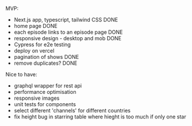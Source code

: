 MVP: 
- Next.js app, typescript, tailwind CSS DONE
- home page DONE
- each episode links to an episode page DONE
- responsive design - desktop and mob DONE
- Cypress for e2e testing
- deploy on vercel
- pagination of shows DONE
- remove duplicates? DONE

Nice to have: 
- graphql wrapper for rest api
- performance optimisation
- responsive images
- unit tests for components
- select different 'channels' for different countries
- fix height bug in starring table where hieght is too much if only one star

